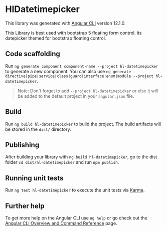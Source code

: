 # HlDatetimepicker

This library was generated with [Angular CLI](https://github.com/angular/angular-cli) version 12.1.0.


This Library is best used with bootstrap 5 floating form control. its datepicker themed for bootstrap floating control. 

## Code scaffolding

Run `ng generate component component-name --project hl-datetimepicker` to generate a new component. You can also use `ng generate directive|pipe|service|class|guard|interface|enum|module --project hl-datetimepicker`.
> Note: Don't forget to add `--project hl-datetimepicker` or else it will be added to the default project in your `angular.json` file. 

## Build

Run `ng build hl-datetimepicker` to build the project. The build artifacts will be stored in the `dist/` directory.

## Publishing

After building your library with `ng build hl-datetimepicker`, go to the dist folder `cd dist/hl-datetimepicker` and run `npm publish`.

## Running unit tests

Run `ng test hl-datetimepicker` to execute the unit tests via [Karma](https://karma-runner.github.io).

## Further help

To get more help on the Angular CLI use `ng help` or go check out the [Angular CLI Overview and Command Reference](https://angular.io/cli) page.
